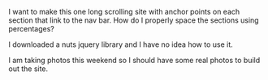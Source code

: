 I want to make this one long scrolling site with anchor points on each section that link to the nav bar. How do I properly space the sections using percentages?

I downloaded a nuts jquery library and I have no idea how to use it.

I am taking photos this weekend so I should have some real photos to build out the site.